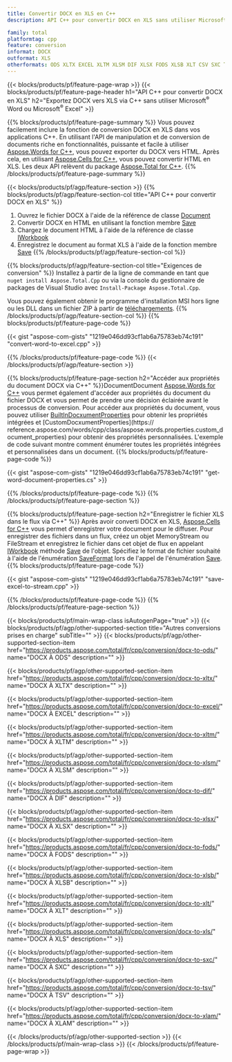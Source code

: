 ```yaml
---
title: Convertir DOCX en XLS en C++
description: API C++ pour convertir DOCX en XLS sans utiliser Microsoft Word ou Microsoft Excel

family: total
platformtag: cpp
feature: conversion
informat: DOCX
outformat: XLS
otherformats: ODS XLTX EXCEL XLTM XLSM DIF XLSX FODS XLSB XLT CSV SXC TSV XLAM
---
```

{{< blocks/products/pf/feature-page-wrap >}}
{{< blocks/products/pf/feature-page-header h1="API C++ pour convertir DOCX en XLS" h2="Exportez DOCX vers XLS via C++ sans utiliser Microsoft<sup>&reg;</sup> Word ou Microsoft<sup>&reg;</sup> Excel" >}}

{{% blocks/products/pf/feature-page-summary %}}
Vous pouvez facilement inclure la fonction de conversion DOCX en XLS dans vos applications C++. En utilisant l'API de manipulation et de conversion de documents riche en fonctionnalités, puissante et facile à utiliser [Aspose.Words for C++](https://products.aspose.com/words/cpp/), vous pouvez exporter du DOCX vers HTML. Après cela, en utilisant [Aspose.Cells for C++](https://products.aspose.com/cells/cpp/), vous pouvez convertir HTML en XLS. Les deux API relèvent du package [Aspose.Total for C++](https://products.aspose.com/total/cpp/). 
{{% /blocks/products/pf/feature-page-summary  %}}

{{< blocks/products/pf/agp/feature-section >}}
{{% blocks/products/pf/agp/feature-section-col title="API C++ pour convertir DOCX en XLS" %}}
1. Ouvrez le fichier DOCX à l'aide de la référence de classe [Document](https://reference.aspose.com/words/cpp/class/aspose.words.document)
2. Convertir DOCX en HTML en utilisant la fonction membre [Save](https://reference.aspose.com/words/cpp/class/aspose.words.document#save_string_saveformat)
3. Chargez le document HTML à l'aide de la référence de classe [IWorkbook](https://reference.aspose.com/cells/cpp/class/aspose.cells.i_workbook)
4. Enregistrez le document au format XLS à l'aide de la fonction membre [Save](https://reference.aspose.com/cells/cpp/class/aspose.cells.i_workbook#a5dc7de23f7ceba76a05dc1d49f51502e)
{{% /blocks/products/pf/agp/feature-section-col %}}

{{% blocks/products/pf/agp/feature-section-col title="Exigences de conversion" %}}
Installez à partir de la ligne de commande en tant que ```nuget install Aspose.Total.Cpp``` ou via la console du gestionnaire de packages de Visual Studio avec ```Install-Package Aspose.Total.Cpp```.

Vous pouvez également obtenir le programme d'installation MSI hors ligne ou les DLL dans un fichier ZIP à partir de [téléchargements](https://downloads.aspose.com/total/cpp).
{{% /blocks/products/pf/agp/feature-section-col %}}
{{% blocks/products/pf/feature-page-code %}}

{{< gist "aspose-com-gists" "1219e046dd93cf1ab6a75783eb74c191" "convert-word-to-excel.cpp" >}}



{{% /blocks/products/pf/feature-page-code %}}
{{< /blocks/products/pf/agp/feature-section >}}

{{% blocks/products/pf/feature-page-section  h2="Accéder aux propriétés du document DOCX via C++" %}}DocumentDocument
[Aspose.Words for C++](https://products.aspose.com/words/cpp/) vous permet également d'accéder aux propriétés du document du fichier DOCX et vous permet de prendre une décision éclairée avant le processus de conversion. Pour accéder aux propriétés du document, vous pouvez utiliser [BuiltInDocxumentProperties](https://reference.aspose.com/words/cpp/class/aspose.words.properties.built_in_document_properties) pour obtenir les propriétés intégrées et [CustomDocxumentProperties](https:// reference.aspose.com/words/cpp/class/aspose.words.properties.custom_document_properties) pour obtenir des propriétés personnalisées. L'exemple de code suivant montre comment énumérer toutes les propriétés intégrées et personnalisées dans un document.
{{% blocks/products/pf/feature-page-code %}}

{{< gist "aspose-com-gists" "1219e046dd93cf1ab6a75783eb74c191" "get-word-document-properties.cs" >}}

{{% /blocks/products/pf/feature-page-code  %}}
{{% /blocks/products/pf/feature-page-section %}}

{{% blocks/products/pf/feature-page-section  h2="Enregistrer le fichier XLS dans le flux via C++" %}}
Après avoir converti DOCX en XLS, [Aspose.Cells for C++](https://products.aspose.com/cells/cpp/) vous permet d'enregistrer votre document pour le diffuser. Pour enregistrer des fichiers dans un flux, créez un objet MemoryStream ou FileStream et enregistrez le fichier dans cet objet de flux en appelant [IWorkbook](https://reference.aspose.com/cells/cpp/class/aspose.cells.i_workbook) méthode [Save](https://reference.aspose.com/cells/cpp/class/aspose.cells.i_workbook#a77072cfb929787df9ad1f38b02f58349) de l'objet. Spécifiez le format de fichier souhaité à l'aide de l'énumération [SaveFormat](https://reference.aspose.com/cells/cpp/namespace/aspose.cells#a11cae527e4e68f1adcac8f47ea64481a) lors de l'appel de l'énumération [Save](https://reference.aspose.com/cells/cpp/class/aspose.cells.i_workbook#a77072cfb929787df9ad1f38b02f58349).
{{% blocks/products/pf/feature-page-code %}}

{{< gist "aspose-com-gists" "1219e046dd93cf1ab6a75783eb74c191" "save-excel-to-stream.cpp" >}}

{{% /blocks/products/pf/feature-page-code  %}}
{{% /blocks/products/pf/feature-page-section %}}

{{< blocks/products/pf/main-wrap-class isAutogenPage="true" >}}
{{< blocks/products/pf/agp/other-supported-section title="Autres conversions prises en charge" subTitle="" >}}
{{< blocks/products/pf/agp/other-supported-section-item href="https://products.aspose.com/total/fr/cpp/conversion/docx-to-ods/" name="DOCX À ODS" description="" >}}

{{< blocks/products/pf/agp/other-supported-section-item href="https://products.aspose.com/total/fr/cpp/conversion/docx-to-xltx/" name="DOCX À XLTX" description="" >}}

{{< blocks/products/pf/agp/other-supported-section-item href="https://products.aspose.com/total/fr/cpp/conversion/docx-to-excel/" name="DOCX À EXCEL" description="" >}}

{{< blocks/products/pf/agp/other-supported-section-item href="https://products.aspose.com/total/fr/cpp/conversion/docx-to-xltm/" name="DOCX À XLTM" description="" >}}

{{< blocks/products/pf/agp/other-supported-section-item href="https://products.aspose.com/total/fr/cpp/conversion/docx-to-xlsm/" name="DOCX À XLSM" description="" >}}

{{< blocks/products/pf/agp/other-supported-section-item href="https://products.aspose.com/total/fr/cpp/conversion/docx-to-dif/" name="DOCX À DIF" description="" >}}

{{< blocks/products/pf/agp/other-supported-section-item href="https://products.aspose.com/total/fr/cpp/conversion/docx-to-xlsx/" name="DOCX À XLSX" description="" >}}

{{< blocks/products/pf/agp/other-supported-section-item href="https://products.aspose.com/total/fr/cpp/conversion/docx-to-fods/" name="DOCX À FODS" description="" >}}

{{< blocks/products/pf/agp/other-supported-section-item href="https://products.aspose.com/total/fr/cpp/conversion/docx-to-xlsb/" name="DOCX À XLSB" description="" >}}

{{< blocks/products/pf/agp/other-supported-section-item href="https://products.aspose.com/total/fr/cpp/conversion/docx-to-xlt/" name="DOCX À XLT" description="" >}}

{{< blocks/products/pf/agp/other-supported-section-item href="https://products.aspose.com/total/fr/cpp/conversion/docx-to-xls/" name="DOCX À XLS" description="" >}}

{{< blocks/products/pf/agp/other-supported-section-item href="https://products.aspose.com/total/fr/cpp/conversion/docx-to-sxc/" name="DOCX À SXC" description="" >}}

{{< blocks/products/pf/agp/other-supported-section-item href="https://products.aspose.com/total/fr/cpp/conversion/docx-to-tsv/" name="DOCX À TSV" description="" >}}

{{< blocks/products/pf/agp/other-supported-section-item href="https://products.aspose.com/total/fr/cpp/conversion/docx-to-xlam/" name="DOCX À XLAM" description="" >}}


{{< /blocks/products/pf/agp/other-supported-section >}}
{{< /blocks/products/pf/main-wrap-class >}}
{{< /blocks/products/pf/feature-page-wrap >}}